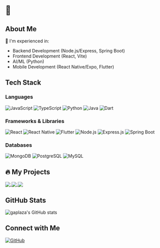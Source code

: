 # 👋

## About Me
🌱 I'm experienced in:
- Backend Development (Node.js/Express, Spring Boot)
- Frontend Development (React, Vite)
- AI/ML (Python)
- Mobile Development (React Native/Expo, Flutter)

## Tech Stack
### Languages
![JavaScript](https://img.shields.io/badge/-JavaScript-F7DF1E?style=flat-square&logo=javascript&logoColor=black)
![TypeScript](https://img.shields.io/badge/-TypeScript-3178C6?style=flat-square&logo=typescript&logoColor=white)
![Python](https://img.shields.io/badge/-Python-3776AB?style=flat-square&logo=python&logoColor=white)
![Java](https://img.shields.io/badge/-Java-007396?style=flat-square&logo=java&logoColor=white)
![Dart](https://img.shields.io/badge/-Dart-0175C2?style=flat-square&logo=dart&logoColor=white)

### Frameworks & Libraries
![React](https://img.shields.io/badge/-React-61DAFB?style=flat-square&logo=react&logoColor=black)
![React Native](https://img.shields.io/badge/-React_Native-61DAFB?style=flat-square&logo=react&logoColor=black)
![Flutter](https://img.shields.io/badge/-Flutter-02569B?style=flat-square&logo=flutter&logoColor=white)
![Node.js](https://img.shields.io/badge/-Node.js-339933?style=flat-square&logo=node.js&logoColor=white)
![Express.js](https://img.shields.io/badge/-Express.js-000000?style=flat-square&logo=express&logoColor=white)
![Spring Boot](https://img.shields.io/badge/-Spring_Boot-6DB33F?style=flat-square&logo=spring-boot&logoColor=white)

### Databases
![MongoDB](https://img.shields.io/badge/-MongoDB-47A248?style=flat-square&logo=mongodb&logoColor=white)
![PostgreSQL](https://img.shields.io/badge/-PostgreSQL-336791?style=flat-square&logo=postgresql&logoColor=white)
![MySQL](https://img.shields.io/badge/-MySQL-4479A1?style=flat-square&logo=mysql&logoColor=white)

## 🔥 My Projects

<a href="https://github.com/WomanTech-Samantha/AIW-FE">
  <img align="center"
       src="https://github-readme-stats.vercel.app/api/pin/?username=WomanTech-Samantha&repo=AIW-FE&theme=radical" />
</a>

<a href="https://github.com/WomanTech-Samantha/AIW-BE">
  <img align="center"
       src="https://github-readme-stats.vercel.app/api/pin/?username=WomanTech-Samantha&repo=AIW-BE&theme=radical" />
</a>

<a href="https://github.com/CodeItBoost3/CodeItBoost3_BE">
  <img align="center"
       src="https://github-readme-stats.vercel.app/api/pin/?username=CodeItBoost3&repo=CodeItBoost3_BE&theme=radical" />
</a>

## GitHub Stats
![gaplaza's GitHub stats](https://github-readme-stats.vercel.app/api?username=gaplaza&show_icons=true&theme=radical)

## Connect with Me
[![GitHub](https://img.shields.io/badge/-GitHub-181717?style=flat-square&logo=github)](https://github.com/gaplaza)